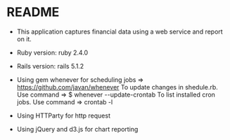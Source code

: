 # README

* This application captures financial data using a web service and report on it.

* Ruby version: ruby 2.4.0

* Rails version: rails 5.1.2

* Using gem whenever for scheduling jobs => https://github.com/javan/whenever
  To update changes in shedule.rb. Use command =>  $ whenever --update-crontab
  To list installed cron jobs. Use command => crontab -l

* Using HTTParty for http request

* Using jQuery and d3.js for chart reporting


